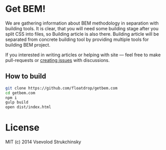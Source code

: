 # Get BEM!

We are gathering information about BEM methodology in separation with building tools. It is clear, that you will need some building stage after you split CSS into files, so Building article is also there. Building article will be separated from concrete building tool by providing multiple tools for building BEM project.

If you interested in writing articles or helping with site — feel free to make pull-requests or [creating issues](https://github.com/floatdrop/getbem.com/issues) with discussions.

## How to build

```bash
git clone https://github.com/floatdrop/getbem.com
cd getbem.com
npm i
gulp build
open dist/index.html
```

# License

MIT (c) 2014 Vsevolod Strukchinsky
